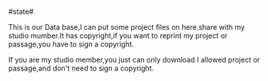 #state#

This is our Data base,I can put some project files on here.share with my studio mumber.It has copyright,if you want to reprint my project or passage,you have to sign a copyright.

If you are my studio member,you just can only download I allowed project or passage,and don't need to sign a copyright.
